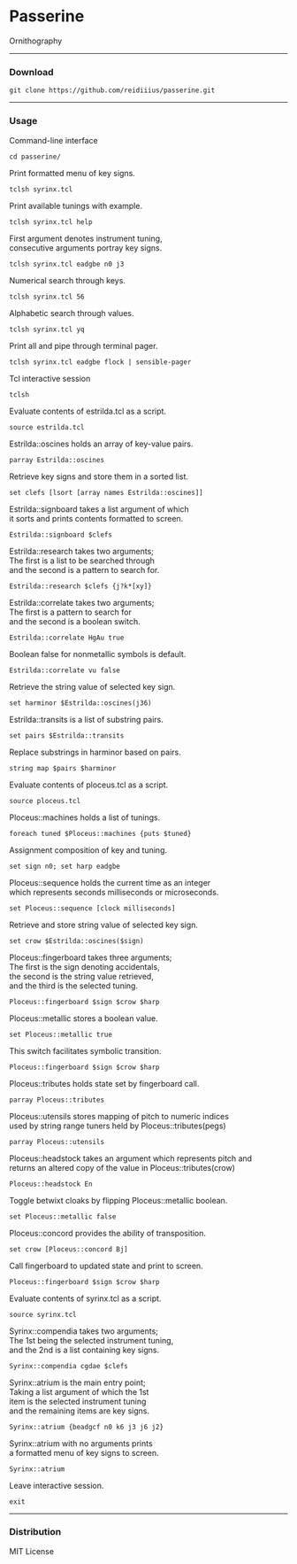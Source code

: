 # Passerine
Ornithography

---

### Download

    git clone https://github.com/reidiiius/passerine.git

---

### Usage
Command-line interface

    cd passerine/

Print formatted menu of key signs.

    tclsh syrinx.tcl

Print available tunings with example.

    tclsh syrinx.tcl help

First argument denotes instrument tuning,  
consecutive arguments portray key signs.

    tclsh syrinx.tcl eadgbe n0 j3

Numerical search through keys.

    tclsh syrinx.tcl 56

Alphabetic search through values.

    tclsh syrinx.tcl yq

Print all and pipe through terminal pager.

    tclsh syrinx.tcl eadgbe flock | sensible-pager

Tcl interactive session

    tclsh

Evaluate contents of estrilda.tcl as a script.

    source estrilda.tcl

Estrilda::oscines holds an array of key-value pairs.

    parray Estrilda::oscines

Retrieve key signs and store them in a sorted list.

    set clefs [lsort [array names Estrilda::oscines]]

Estrilda::signboard takes a list argument of which  
it sorts and prints contents formatted to screen.

    Estrilda::signboard $clefs

Estrilda::research takes two arguments;  
The first is a list to be searched through  
and the second is a pattern to search for.

    Estrilda::research $clefs {j?k*[xy]}

Estrilda::correlate takes two arguments;  
The first is a pattern to search for  
and the second is a boolean switch.

    Estrilda::correlate HgAu true

Boolean false for nonmetallic symbols is default.

    Estrilda::correlate vu false

Retrieve the string value of selected key sign.

    set harminor $Estrilda::oscines(j36)

Estrilda::transits is a list of substring pairs.

    set pairs $Estrilda::transits

Replace substrings in harminor based on pairs.

    string map $pairs $harminor

Evaluate contents of ploceus.tcl as a script.

    source ploceus.tcl

Ploceus::machines holds a list of tunings.

    foreach tuned $Ploceus::machines {puts $tuned}

Assignment composition of key and tuning.

    set sign n0; set harp eadgbe

Ploceus::sequence holds the current time as an integer  
which represents seconds milliseconds or microseconds.

    set Ploceus::sequence [clock milliseconds]

Retrieve and store string value of selected key sign.

    set crow $Estrilda::oscines($sign)

Ploceus::fingerboard takes three arguments;  
The first is the sign denoting accidentals,  
the second is the string value retrieved,  
and the third is the selected tuning.

    Ploceus::fingerboard $sign $crow $harp

Ploceus::metallic stores a boolean value.

    set Ploceus::metallic true

This switch facilitates symbolic transition.

    Ploceus::fingerboard $sign $crow $harp

Ploceus::tributes holds state set by fingerboard call.

    parray Ploceus::tributes

Ploceus::utensils stores mapping of pitch to numeric indices  
used by string range tuners held by Ploceus::tributes(pegs)

    parray Ploceus::utensils

Ploceus::headstock takes an argument which represents pitch and  
returns an altered copy of the value in Ploceus::tributes(crow)

    Ploceus::headstock En

Toggle betwixt cloaks by flipping Ploceus::metallic boolean.

    set Ploceus::metallic false

Ploceus::concord provides the ability of transposition.

    set crow [Ploceus::concord Bj]

Call fingerboard to updated state and print to screen.

    Ploceus::fingerboard $sign $crow $harp

Evaluate contents of syrinx.tcl as a script.

    source syrinx.tcl

Syrinx::compendia takes two arguments;  
The 1st being the selected instrument tuning,  
and the 2nd is a list containing key signs.

    Syrinx::compendia cgdae $clefs

Syrinx::atrium is the main entry point;  
Taking a list argument of which the 1st  
item is the selected instrument tuning  
and the remaining items are key signs.

    Syrinx::atrium {beadgcf n0 k6 j3 j6 j2}

Syrinx::atrium with no arguments prints  
a formatted menu of key signs to screen.

    Syrinx::atrium

Leave interactive session.

    exit

---

### Distribution
MIT License

